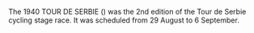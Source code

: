 The 1940 TOUR DE SERBIE () was the 2nd edition of the Tour de Serbie cycling stage race. It was scheduled from 29 August to 6 September.
